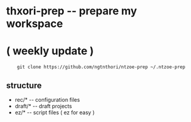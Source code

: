 # thxori-prep -- prepare my workspace
# ( weekly update )

``` shell
    git clone https://github.com/ngtnthori/ntzoe-prep ~/.ntzoe-prep
```

## structure
- rec/* -- configuration files
- draft/* -- draft projects
- ez/* -- script files ( ez for easy )
